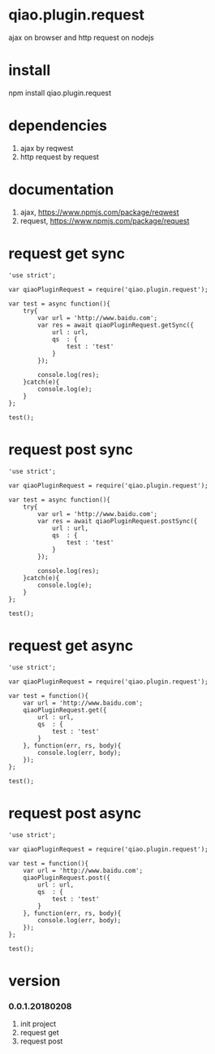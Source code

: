 # qiao.plugin.request
ajax on browser and http request on nodejs

# install
npm install qiao.plugin.request

# dependencies
1. ajax by reqwest
2. http request by request

# documentation
1. ajax, https://www.npmjs.com/package/reqwest
2. request, https://www.npmjs.com/package/request

# request get sync
	'use strict';
	
	var qiaoPluginRequest = require('qiao.plugin.request');
	
	var test = async function(){
		try{
			var url = 'http://www.baidu.com';
			var res = await qiaoPluginRequest.getSync({
				url	: url,
				qs	: {
					test : 'test'
				}
			});
			
			console.log(res);
		}catch(e){
			console.log(e);
		}
	};
	
	test();

# request post sync
	'use strict';
	
	var qiaoPluginRequest = require('qiao.plugin.request');
	
	var test = async function(){
		try{
			var url = 'http://www.baidu.com';
			var res = await qiaoPluginRequest.postSync({
				url	: url,
				qs	: {
					test : 'test'
				}
			});
			
			console.log(res);
		}catch(e){
			console.log(e);
		}
	};
	
	test();

# request get async
	'use strict';
	
	var qiaoPluginRequest = require('qiao.plugin.request');
	
	var test = function(){
		var url = 'http://www.baidu.com';
		qiaoPluginRequest.get({
			url	: url,
			qs	: {
				test : 'test'
			}
		}, function(err, rs, body){
			console.log(err, body);
		});
	};
	
	test();

# request post async
	'use strict';
	
	var qiaoPluginRequest = require('qiao.plugin.request');
	
	var test = function(){
		var url = 'http://www.baidu.com';
		qiaoPluginRequest.post({
			url	: url,
			qs	: {
				test : 'test'
			}
		}, function(err, rs, body){
			console.log(err, body);
		});
	};
	
	test();

# version
### 0.0.1.20180208
1. init project
2. request get
3. request post